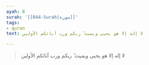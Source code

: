 ```yaml
---
ayah: 8
surah: '[[044-Surah|سورة]]'
tags:
- quran
text: لا إله إلا هو يحيي ويميت ۖ ربكم ورب آبائكم الأولين

---
```

> لا إله إلا هو يحيي ويميت ۖ ربكم ورب آبائكم الأولين
